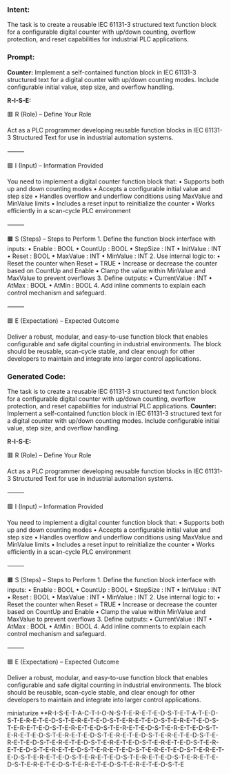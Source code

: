 ### Intent:
The task is to create a reusable IEC 61131-3 structured text function block for a configurable digital counter with up/down counting, overflow protection, and reset capabilities for industrial PLC applications.

### Prompt:
**Counter:**
Implement a self-contained function block in IEC 61131-3 structured text for a digital counter with up/down counting modes. Include configurable initial value, step size, and overflow handling.


**R-I-S-E:**

🟥 R (Role) – Define Your Role

Act as a PLC programmer developing reusable function blocks in IEC 61131-3 Structured Text for use in industrial automation systems.

⸻

🟩 I (Input) – Information Provided

You need to implement a digital counter function block that:
	•	Supports both up and down counting modes
	•	Accepts a configurable initial value and step size
	•	Handles overflow and underflow conditions using MaxValue and MinValue limits
	•	Includes a reset input to reinitialize the counter
	•	Works efficiently in a scan-cycle PLC environment

⸻

🟧 S (Steps) – Steps to Perform
	1.	Define the function block interface with inputs:
	•	Enable : BOOL
	•	CountUp : BOOL
	•	StepSize : INT
	•	InitValue : INT
	•	Reset : BOOL
	•	MaxValue : INT
	•	MinValue : INT
	2.	Use internal logic to:
	•	Reset the counter when Reset = TRUE
	•	Increase or decrease the counter based on CountUp and Enable
	•	Clamp the value within MinValue and MaxValue to prevent overflows
	3.	Define outputs:
	•	CurrentValue : INT
	•	AtMax : BOOL
	•	AtMin : BOOL
	4.	Add inline comments to explain each control mechanism and safeguard.

⸻

🟦 E (Expectation) – Expected Outcome

Deliver a robust, modular, and easy-to-use function block that enables configurable and safe digital counting in industrial environments. The block should be reusable, scan-cycle stable, and clear enough for other developers to maintain and integrate into larger control applications.

### Generated Code:
The task is to create a reusable IEC 61131-3 structured text function block for a configurable digital counter with up/down counting, overflow protection, and reset capabilities for industrial PLC applications.
**Counter:**
Implement a self-contained function block in IEC 61131-3 structured text for a digital counter with up/down counting modes. Include configurable initial value, step size, and overflow handling.


**R-I-S-E:**

🟥 R (Role) – Define Your Role

Act as a PLC programmer developing reusable function blocks in IEC 61131-3 Structured Text for use in industrial automation systems.

⸻

🟩 I (Input) – Information Provided

You need to implement a digital counter function block that:
	•	Supports both up and down counting modes
	•	Accepts a configurable initial value and step size
	•	Handles overflow and underflow conditions using MaxValue and MinValue limits
	•	Includes a reset input to reinitialize the counter
	•	Works efficiently in a scan-cycle PLC environment

⸻

🟧 S (Steps) – Steps to Perform
	1.	Define the function block interface with inputs:
	•	Enable : BOOL
	•	CountUp : BOOL
	•	StepSize : INT
	•	InitValue : INT
	•	Reset : BOOL
	•	MaxValue : INT
	•	MinValue : INT
	2.	Use internal logic to:
	•	Reset the counter when Reset = TRUE
	•	Increase or decrease the counter based on CountUp and Enable
	•	Clamp the value within MinValue and MaxValue to prevent overflows
	3.	Define outputs:
	•	CurrentValue : INT
	•	AtMax : BOOL
	•	AtMin : BOOL
	4.	Add inline comments to explain each control mechanism and safeguard.

⸻

🟦 E (Expectation) – Expected Outcome

Deliver a robust, modular, and easy-to-use function block that enables configurable and safe digital counting in industrial environments. The block should be reusable, scan-cycle stable, and clear enough for other developers to maintain and integrate into larger control applications.

 miniaturize
**R-I-S-E-T-A-C-T-I-O-N-S-T-E-R-E-T-E-D-S-T-E-T-A-T-E-D-S-T-E-R-E-T-E-D-S-T-E-R-E-T-E-D-S-T-E-R-E-T-E-D-S-T-E-R-E-T-E-D-S-T-E-R-E-T-E-D-S-T-E-R-E-T-E-D-S-T-E-R-E-T-E-D-S-T-E-R-E-T-E-D-S-T-E-R-E-T-E-D-S-T-E-R-E-T-E-D-S-T-E-R-E-T-E-D-S-T-E-R-E-T-E-D-S-T-E-R-E-T-E-D-S-T-E-R-E-T-E-D-S-T-E-R-E-T-E-D-S-T-E-R-E-T-E-D-S-T-E-R-E-T-E-D-S-T-E-R-E-T-E-D-S-T-E-R-E-T-E-D-S-T-E-R-E-T-E-D-S-T-E-R-E-T-E-D-S-T-E-R-E-T-E-D-S-T-E-R-E-T-E-D-S-T-E-R-E-T-E-D-S-T-E-R-E-T-E-D-S-T-E-R-E-T-E-D-S-T-E-R-E-T-E-D-S-T-E-R-E-T-E-D-S-T-E
